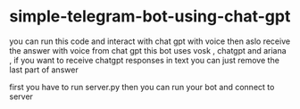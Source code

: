 # simple-telegram-bot-using-chat-gpt
you can run this code and interact with chat gpt with voice then aslo receive the answer with voice from chat gpt
this bot uses vosk , chatgpt and ariana ,
if you want to receive chatgpt responses in text you can just remove the last part of  answer 


first you have to run server.py then you can run your bot and connect to server
